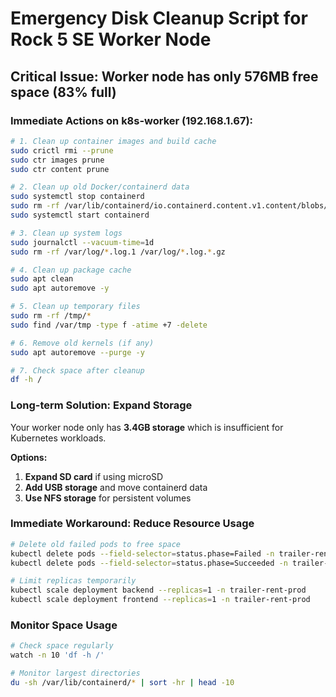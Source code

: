 # Emergency Disk Cleanup Script for Rock 5 SE Worker Node

## Critical Issue: Worker node has only 576MB free space (83% full)

### Immediate Actions on k8s-worker (192.168.1.67):

```bash
# 1. Clean up container images and build cache
sudo crictl rmi --prune
sudo ctr images prune
sudo ctr content prune

# 2. Clean up old Docker/containerd data
sudo systemctl stop containerd
sudo rm -rf /var/lib/containerd/io.containerd.content.v1.content/blobs/sha256/*
sudo systemctl start containerd

# 3. Clean up system logs
sudo journalctl --vacuum-time=1d
sudo rm -rf /var/log/*.log.1 /var/log/*.log.*.gz

# 4. Clean up package cache
sudo apt clean
sudo apt autoremove -y

# 5. Clean up temporary files
sudo rm -rf /tmp/*
sudo find /var/tmp -type f -atime +7 -delete

# 6. Remove old kernels (if any)
sudo apt autoremove --purge -y

# 7. Check space after cleanup
df -h /
```

### Long-term Solution: Expand Storage

Your worker node only has **3.4GB storage** which is insufficient for Kubernetes workloads.

**Options:**
1. **Expand SD card** if using microSD
2. **Add USB storage** and move containerd data
3. **Use NFS storage** for persistent volumes

### Immediate Workaround: Reduce Resource Usage

```bash
# Delete old failed pods to free space
kubectl delete pods --field-selector=status.phase=Failed -n trailer-rent-prod
kubectl delete pods --field-selector=status.phase=Succeeded -n trailer-rent-prod

# Limit replicas temporarily
kubectl scale deployment backend --replicas=1 -n trailer-rent-prod
kubectl scale deployment frontend --replicas=1 -n trailer-rent-prod
```

### Monitor Space Usage
```bash
# Check space regularly
watch -n 10 'df -h /'

# Monitor largest directories
du -sh /var/lib/containerd/* | sort -hr | head -10
```
